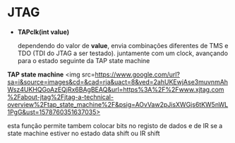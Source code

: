 # JTAG

- **TAPclk(int value)**

  dependendo do valor de **value**, envia combinações diferentes de TMS e TDO (TDI do JTAG a ser testado).
  juntamente com um clock, avançando para o estado seguinte da TAP state machine


**TAP state machine**
<img src=https://www.google.com/url?sa=i&source=images&cd=&cad=rja&uact=8&ved=2ahUKEwjAse3muvnmAhWsz4UKHQGoAzEQjRx6BAgBEAQ&url=https%3A%2F%2Fwww.xjtag.com%2Fabout-jtag%2Fjtag-a-technical-overview%2Ftap_state_machine%2F&psig=AOvVaw2pJisXWGjs6tKW5nWL1PgG&ust=1578760351637035>

  esta função permite tambem colocar bits no registo de dados e de IR se a state machine estiver no estado data shift ou IR shift

